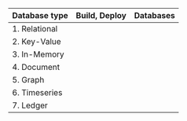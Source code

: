 
| Database type | Build, Deploy | Databases |
| ------------------------- | ---------------- | ---------------- |
| 1. Relational | | |
| 2. Key-Value | | |
| 3. In-Memory | | |
| 4. Document | | |
| 5. Graph | | |
| 6. Timeseries | | |
| 7. Ledger | | |





